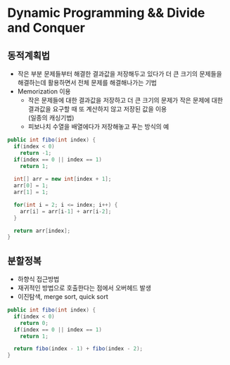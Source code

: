 # Dynamic Programming && Divide and Conquer

## 동적계획법
- 작은 부분 문제들부터 해결한 결과값을 저장해두고 있다가 더 큰 크기의 문제들을 해결하는데 활용하면서 전체 문제를 해결해나가는 기법
- Memorization 이용
  - 작은 문제들에 대한 결과값을 저장하고 더 큰 크기의 문제가 작은 문제에 대한 결과값을 요구할 때 또 계산하지 않고 저장된 값을 이용  
  (일종의 캐싱기법)
  - 피보나치 수열을 배열에다가 저장해놓고 푸는 방식의 예

```java
public int fibo(int index) {
  if(index < 0) 
    return -1;
  if(index == 0 || index == 1) 
    return 1;
  
  int[] arr = new int[index + 1];
  arr[0] = 1;
  arr[1] = 1;

  for(int i = 2; i <= index; i++) {
    arr[i] = arr[i-1] + arr[i-2];
  }

  return arr[index];
}

```

## 분할정복
- 하향식 접근방법
- 재귀적인 방법으로 호출한다는 점에서 오버헤드 발생
- 이진탐색, merge sort, quick sort

```java
public int fibo(int index) {
  if(index < 0) 
    return 0;
  if(index == 0 || index == 1) 
    return 1;

  return fibo(index - 1) + fibo(index - 2);
}
```